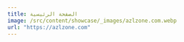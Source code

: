 ```yaml
---
title: الصفحة الرئيسية
image: /src/content/showcase/_images/azlzone.com.webp
url: "https://azlzone.com"
---
```

